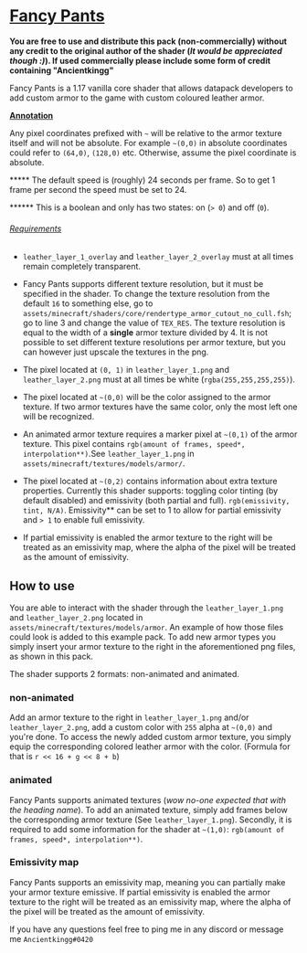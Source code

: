 # <u>Fancy Pants</u>

**You are free to use and distribute this pack (non-commercially) without any credit to the original author of the shader (*It would be appreciated though :)*). If used commercially please include some form of credit containing "Ancientkingg"**

Fancy Pants is a 1.17 vanilla core shader that allows datapack developers to add custom armor to the game with custom coloured leather armor.

**<u>Annotation</u>**

Any pixel coordinates prefixed with `~` will be relative to the armor texture itself and will not be absolute. For example `~(0,0)` in absolute coordinates could refer to `(64,0)`, `(128,0)` etc. Otherwise, assume the pixel coordinate is absolute.

***** The default speed is (roughly) 24 seconds per frame. So to get 1 frame per second the speed must be set to 24.

****** This is a boolean and only has two states: on (`> 0`) and off (`0`).

###### <u>Requirements</u>

- `leather_layer_1_overlay` and `leather_layer_2_overlay` must at all times remain completely transparent.

- Fancy Pants supports different texture resolution, but it must be specified in the shader. To change the texture resolution from the default `16` to something else, go to `assets/minecraft/shaders/core/rendertype_armor_cutout_no_cull.fsh`; go to line 3 and change the value of `TEX_RES`. The texture resolution is equal to the width of a **single** armor texture divided by 4. It is not possible to set different texture resolutions per armor texture, but you can however just upscale the textures in the png.

- The pixel located at `(0, 1)` in `leather_layer_1.png` and  `leather_layer_2.png` must at all times be white (`rgba(255,255,255,255)`).

- The pixel located at `~(0,0)` will be the color assigned to the armor texture. If two armor textures have the same color, only the most left one will be recognized.

- An animated armor texture requires a marker pixel at `~(0,1)` of the armor texture.  This pixel contains `rgb(amount of frames, speed*, interpolation**)`.See `leather_layer_1.png` in `assets/minecraft/textures/models/armor/`.

- The pixel located at `~(0,2)` contains information about extra texture properties. Currently this shader supports: toggling color tinting (by default disabled) and emissivity (both partial and full). `rgb(emissivity, tint, N/A)`. Emissivity** can be set to 1 to allow for partial emissivity and `> 1` to enable full emissivity.

- If partial emissivity is enabled the armor texture to the right will be treated as an emissivity map, where the alpha of the pixel will be treated as the amount of emissivity.

  

## How to use

You are able to interact with the shader through the `leather_layer_1.png` and `leather_layer_2.png` located in `assets/minecraft/textures/models/armor`. An example of how those files could look is added to this example pack. To add new armor types you simply insert your armor texture to the right in the aforementioned png files, as shown in this pack.

The shader supports 2 formats: non-animated and animated.

### non-animated

Add an armor texture to the right in `leather_layer_1.png` and/or `leather_layer_2.png`, add a custom color with `255` alpha at `~(0,0)` and you're done. To access the newly added custom armor texture, you simply equip the corresponding colored leather armor with the color.                                                       (Formula for that is `r << 16 + g << 8 + b`)

### animated

Fancy Pants supports animated textures (*wow no-one expected that with the heading name*). To add an animated texture, simply add frames below the corresponding armor texture (See `leather_layer_1.png`). Secondly, it is required to add some information for the shader at `~(1,0)`: `rgb(amount of frames, speed*, interpolation**)`.

### Emissivity map

Fancy Pants supports an emissivity map, meaning you can partially make your armor texture emissive. If partial emissivity is enabled the armor texture to the right will be treated as an emissivity map, where the alpha of the pixel will be treated as the amount of emissivity.



If you have any questions feel free to ping me in any discord or message me `Ancientkingg#0420`
